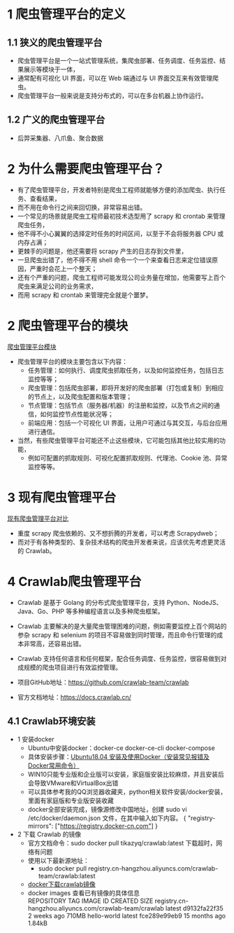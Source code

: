 
# 1 爬虫管理平台的定义
## 1.1 狭义的爬虫管理平台
- 爬虫管理平台是一个一站式管理系统，集爬虫部署、任务调度、任务监控、结果展示等模块于一体，
- 通常配有可视化 UI 界面，可以在 Web 端通过与 UI 界面交互来有效管理爬虫。
- 爬虫管理平台一般来说是支持分布式的，可以在多台机器上协作运行。

## 1.2 广义的爬虫管理平台
- 后羿采集器、八爪鱼、聚合数据

# 2 为什么需要爬虫管理平台？
- 有了爬虫管理平台，开发者特别是爬虫工程师就能够方便的添加爬虫、执行任务、查看结果，
- 而不用在命令行之间来回切换，非常容易出错。
- 一个常见的场景就是爬虫工程师最初技术选型用了 scrapy 和 crontab 来管理爬虫任务，
- 他不得不小心翼翼的选择定时任务的时间区间，以至于不会将服务器 CPU 或内存占满；
- 更棘手的问题是，他还需要将 scrapy 产生的日志存到文件里，
- 一旦爬虫出错了，他不得不用 shell 命令一个一个来查看日志来定位错误原因，严重时会花上一个整天；
- 还有个严重的问题，爬虫工程师可能发现公司业务量在增加，他需要写上百个爬虫来满足公司的业务需求，
- 而用 scrapy 和 crontab 来管理完全就是个噩梦。

# 2 爬虫管理平台的模块
[爬虫管理平台模块](099_爬虫相关图片解释/034_爬虫管理平台模块.png)
- 爬虫管理平台的模块主要包含以下内容：
    - 任务管理：如何执行、调度爬虫抓取任务，以及如何监控任务，包括日志监控等等；
    - 爬虫管理：包括爬虫部署，即将开发好的爬虫部署（打包或复制）到相应的节点上，以及爬虫配置和版本管理；
    - 节点管理：包括节点（服务器/机器）的注册和监控，以及节点之间的通信，如何监控节点性能状况等；
    - 前端应用：包括一个可视化 UI 界面，让用户可通过与其交互，与后台应用进行通信。
- 当然，有些爬虫管理平台可能还不止这些模块，它可能包括其他比较实用的功能，
    - 例如可配置的抓取规则、可视化配置抓取规则、代理池、Cookie 池、异常监控等等。
    
# 3 现有爬虫管理平台
[现有爬虫管理平台对比](099_爬虫相关图片解释/035_现有爬虫管理平台对比.png)
- 重度 scrapy 爬虫依赖的、又不想折腾的开发者，可以考虑 Scrapydweb；
- 而对于有各种类型的、复杂技术结构的爬虫开发者来说，应该优先考虑更灵活的 Crawlab。

# 4 Crawlab爬虫管理平台
- Crawlab 是基于 Golang 的分布式爬虫管理平台，支持 Python、NodeJS、Java、Go、PHP 等多种编程语言以及多种爬虫框架。
- Crawlab 主要解决的是大量爬虫管理困难的问题，例如需要监控上百个网站的参杂 scrapy 和 selenium 的项目不容易做到同时管理，而且命令行管理的成本非常高，还容易出错。
- Crawlab 支持任何语言和任何框架，配合任务调度、任务监控，很容易做到对成规模的爬虫项目进行有效监控管理。

- 项目GitHub地址：https://github.com/crawlab-team/crawlab
- 官方文档地址：https://docs.crawlab.cn/

## 4.1 Crawlab环境安装
- 1 安装docker
    - Ubuntu中安装docker：docker-ce docker-ce-cli docker-compose
    - 具体安装步骤：[Ubuntu18.04 安装及使用Docker（安装常见报错及Docker常用命令）](https://blog.csdn.net/u011318077/article/details/104733149)
    - WIN10只能专业版和企业版可以安装，家庭版安装比较麻烦，并且安装后会导致VMware和VirtualBox出错
    - 可以具体参考我的QQ浏览器收藏夹，python相关软件安装/docker安装，里面有家庭版和专业版安装收藏
    - docker全部安装完成，镜像源修改中国地址，创建 sudo vi /etc/docker/daemon.json 文件，在其中输入如下内容。
        {
          "registry-mirrors": ["https://registry.docker-cn.com"]
        }
- 2 下载 Crawlab 的镜像
    - 官方文档命令：sudo docker pull tikazyq/crawlab:latest  下载超时，网络有问题
    - 使用以下最新源地址：
        - sudo docker pull registry.cn-hangzhou.aliyuncs.com/crawlab-team/crawlab:latest
    - [docker下载crawlab镜像](099_爬虫相关图片解释/036_docker下载crawlab镜像.png)
    - docker images   查看已有镜像的具体信息   
    REPOSITORY                                               TAG                 IMAGE ID            CREATED             SIZE
    registry.cn-hangzhou.aliyuncs.com/crawlab-team/crawlab   latest              d9132fa22f35        2 weeks ago         710MB
    hello-world                                              latest              fce289e99eb9        15 months ago       1.84kB
